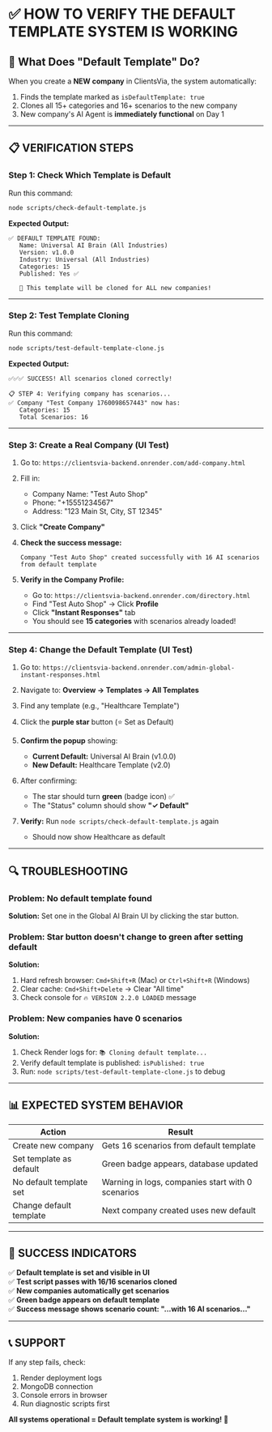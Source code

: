 # ✅ HOW TO VERIFY THE DEFAULT TEMPLATE SYSTEM IS WORKING

## 🎯 What Does "Default Template" Do?

When you create a **NEW company** in ClientsVia, the system automatically:
1. Finds the template marked as `isDefaultTemplate: true`
2. Clones all 15+ categories and 16+ scenarios to the new company
3. New company's AI Agent is **immediately functional** on Day 1

---

## 📋 VERIFICATION STEPS

### **Step 1: Check Which Template is Default**

Run this command:
```bash
node scripts/check-default-template.js
```

**Expected Output:**
```
✅ DEFAULT TEMPLATE FOUND:
   Name: Universal AI Brain (All Industries)
   Version: v1.0.0
   Industry: Universal (All Industries)
   Categories: 15
   Published: Yes ✅

   📌 This template will be cloned for ALL new companies!
```

---

### **Step 2: Test Template Cloning**

Run this command:
```bash
node scripts/test-default-template-clone.js
```

**Expected Output:**
```
✅✅✅ SUCCESS! All scenarios cloned correctly!

📋 STEP 4: Verifying company has scenarios...
✅ Company "Test Company 1760098657443" now has:
   Categories: 15
   Total Scenarios: 16
```

---

### **Step 3: Create a Real Company (UI Test)**

1. Go to: `https://clientsvia-backend.onrender.com/add-company.html`
2. Fill in:
   - Company Name: "Test Auto Shop"
   - Phone: "+15551234567"
   - Address: "123 Main St, City, ST 12345"
3. Click **"Create Company"**
4. **Check the success message:**
   ```
   Company "Test Auto Shop" created successfully with 16 AI scenarios from default template
   ```

5. **Verify in the Company Profile:**
   - Go to: `https://clientsvia-backend.onrender.com/directory.html`
   - Find "Test Auto Shop" → Click **Profile**
   - Click **"Instant Responses"** tab
   - You should see **15 categories** with scenarios already loaded!

---

### **Step 4: Change the Default Template (UI Test)**

1. Go to: `https://clientsvia-backend.onrender.com/admin-global-instant-responses.html`
2. Navigate to: **Overview → Templates → All Templates**
3. Find any template (e.g., "Healthcare Template")
4. Click the **purple star** button (⭐ Set as Default)
5. **Confirm the popup** showing:
   - **Current Default:** Universal AI Brain (v1.0.0)
   - **New Default:** Healthcare Template (v2.0)
6. After confirming:
   - The star should turn **green** (badge icon) ✅
   - The "Status" column should show **"✓ Default"**

7. **Verify:** Run `node scripts/check-default-template.js` again
   - Should now show Healthcare as default

---

## 🔍 TROUBLESHOOTING

### **Problem: No default template found**
**Solution:** Set one in the Global AI Brain UI by clicking the star button.

### **Problem: Star button doesn't change to green after setting default**
**Solution:** 
1. Hard refresh browser: `Cmd+Shift+R` (Mac) or `Ctrl+Shift+R` (Windows)
2. Clear cache: `Cmd+Shift+Delete` → Clear "All time"
3. Check console for `🔥 VERSION 2.2.0 LOADED` message

### **Problem: New companies have 0 scenarios**
**Solution:**
1. Check Render logs for: `📚 Cloning default template...`
2. Verify default template is published: `isPublished: true`
3. Run: `node scripts/test-default-template-clone.js` to debug

---

## 📊 EXPECTED SYSTEM BEHAVIOR

| Action | Result |
|--------|--------|
| Create new company | Gets 16 scenarios from default template |
| Set template as default | Green badge appears, database updated |
| No default template set | Warning in logs, companies start with 0 scenarios |
| Change default template | Next company created uses new default |

---

## 🎉 SUCCESS INDICATORS

✅ **Default template is set and visible in UI**  
✅ **Test script passes with 16/16 scenarios cloned**  
✅ **New companies automatically get scenarios**  
✅ **Green badge appears on default template**  
✅ **Success message shows scenario count: "...with 16 AI scenarios..."**

---

## 📞 SUPPORT

If any step fails, check:
1. Render deployment logs
2. MongoDB connection
3. Console errors in browser
4. Run diagnostic scripts first

**All systems operational = Default template system is working! 🚀**

